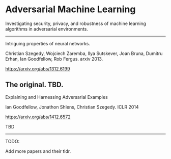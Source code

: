# Adversarial Machine Learning

Investigating security, privacy, and robustness of machine learning algorithms
in adversarial environments.

---

Intriguing properties of neural networks.

Christian Szegedy, Wojciech Zaremba, Ilya Sutskever, Joan Bruna, Dumitru Erhan, Ian Goodfellow, Rob Fergus. arxiv 2013.

https://arxiv.org/abs/1312.6199

The original. TBD.
---

Explaining and Harnessing Adversarial Examples

Ian Goodfellow, Jonathon Shlens, Christian Szegedy. ICLR 2014

https://arxiv.org/abs/1412.6572

TBD

---

TODO:

Add more papers and their tldr.
